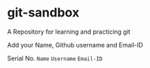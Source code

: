 # git-sandbox
A Repository for learning and practicing git

Add your Name, Github username and Email-ID

Serial No. `Name` `Username` `Email-ID`
